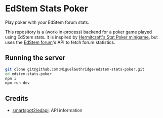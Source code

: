 # EdStem Stats Poker

Play poker with your EdStem forum stats.

This repository is a (work-in-process) backend for a poker game played using
EdStem stats. It is inspired by
[Hermitcraft's Stat Poker minigame](https://hermitcraft.fandom.com/wiki/Stat_Poker),
but uses the [EdStem forum](https://edstem.org)'s API to fetch forum
statistics.

## Running the server

```sh
git clone git@github.com:MiguelGuthridge/edstem-stats-poker.git
cd edstem-stats-poker
npm i
npm run dev
```

## Credits

* [smartspot2/edapi](https://github.com/smartspot2/edapi): API information
